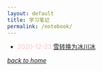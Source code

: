 ```yaml
---
layout: default
title: 学习笔记
permalink: /notebook/
---
```


- <font color = pink> 2020-12-23 </font> [雪转换为冰川冰](/notebook/passages/snow_to_glacier) 

[*back to home*](https://fiiish-yu.github.io/)